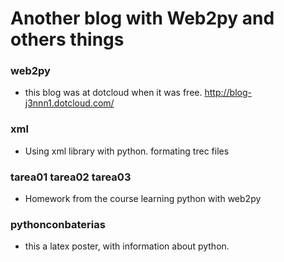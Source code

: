 
Another blog with Web2py and others things
===========================================

### web2py

* this blog was at dotcloud when it was free.
http://blog-j3nnn1.dotcloud.com/

### xml
* Using xml library with python. formating trec files

### tarea01 tarea02 tarea03
* Homework from the course learning python with web2py

### pythonconbaterias
* this a latex poster, with information about python.
  





